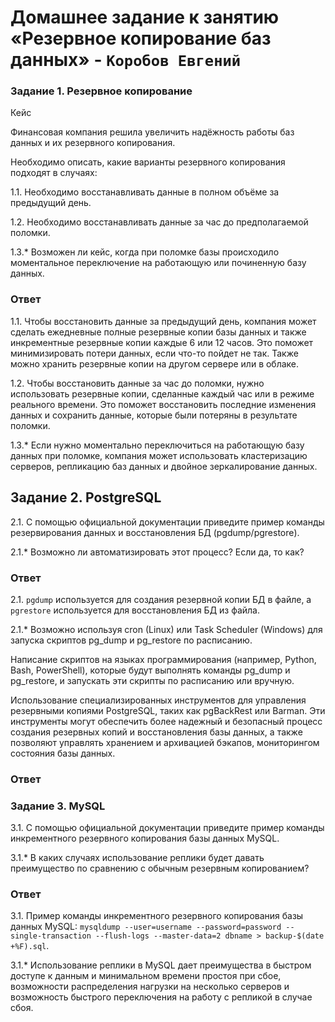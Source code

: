  # Домашнее задание к занятию «Резервное копирование баз данных» - `Коробов Евгений`

### Задание 1. Резервное копирование
Кейс

Финансовая компания решила увеличить надёжность работы баз данных и их резервного копирования.

Необходимо описать, какие варианты резервного копирования подходят в случаях:

1.1. Необходимо восстанавливать данные в полном объёме за предыдущий день.

1.2. Необходимо восстанавливать данные за час до предполагаемой поломки.

1.3.* Возможен ли кейс, когда при поломке базы происходило моментальное переключение на работающую или починенную базу данных.
### Ответ
1.1. Чтобы восстановить данные за предыдущий день, компания может сделать ежедневные полные резервные копии базы данных и также инкрементные резервные копии каждые 6 или 12 часов. Это поможет минимизировать потери данных, если что-то пойдет не так. Также можно хранить резервные копии на другом сервере или в облаке.

1.2. Чтобы восстановить данные за час до поломки, нужно использовать резервные копии, сделанные каждый час или в режиме реального времени. Это поможет восстановить последние изменения данных и сохранить данные, которые были потеряны в результате поломки.

1.3.* Если нужно моментально переключиться на работающую базу данных при поломке, компания может использовать кластеризацию серверов, репликацию баз данных и двойное зеркалирование данных. 

## Задание 2. PostgreSQL
2.1. С помощью официальной документации приведите пример команды резервирования данных и восстановления БД (pgdump/pgrestore).

2.1.* Возможно ли автоматизировать этот процесс? Если да, то как?

### Ответ
2.1. `pgdump` используется для создания резервной копии БД в файле, а `pgrestore` используется для восстановления БД из файла.

2.1.* Возможно используя cron (Linux) или Task Scheduler (Windows) для запуска скриптов pg_dump и pg_restore по расписанию.

Написание скриптов на языках программирования (например, Python, Bash, PowerShell), которые будут выполнять команды pg_dump и pg_restore, и запускать эти скрипты по расписанию или вручную.

Использование специализированных инструментов для управления резервными копиями PostgreSQL, таких как pgBackRest или Barman. Эти инструменты могут обеспечить более надежный и безопасный процесс создания резервных копий и восстановления базы данных, а также позволяют управлять хранением и архивацией бэкапов, мониторингом состояния базы данных.
### Ответ
### Задание 3. MySQL
3.1. С помощью официальной документации приведите пример команды инкрементного резервного копирования базы данных MySQL.

3.1.* В каких случаях использование реплики будет давать преимущество по сравнению с обычным резервным копированием?
### Ответ
3.1. Пример команды инкрементного резервного копирования базы данных MySQL: `mysqldump --user=username --password=password --single-transaction --flush-logs --master-data=2 dbname > backup-$(date +%F).sql`.

3.1.* Использование реплики в MySQL дает преимущества в быстром доступе к данным и минимальном времени простоя при сбое, возможности распределения нагрузки на несколько серверов и возможность быстрого переключения на работу с репликой в случае сбоя.
